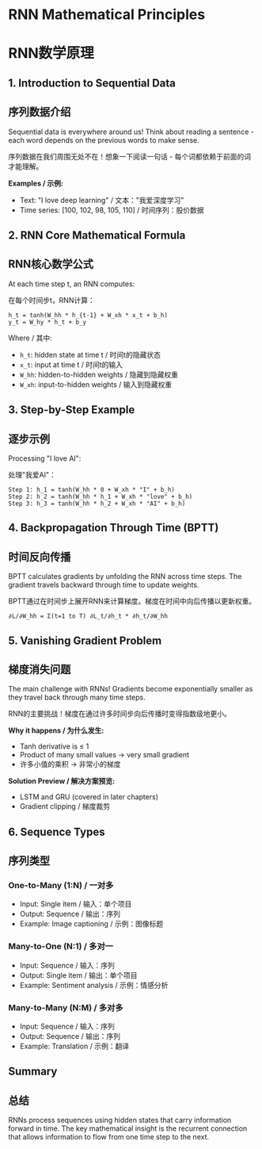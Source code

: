 # RNN Mathematical Principles
# RNN数学原理

## 1. Introduction to Sequential Data
## 序列数据介绍

Sequential data is everywhere around us! Think about reading a sentence - each word depends on the previous words to make sense.

序列数据在我们周围无处不在！想象一下阅读一句话 - 每个词都依赖于前面的词才能理解。

**Examples / 示例:**
- Text: "I love deep learning" / 文本："我爱深度学习"
- Time series: [100, 102, 98, 105, 110] / 时间序列：股价数据

## 2. RNN Core Mathematical Formula
## RNN核心数学公式

At each time step t, an RNN computes:

在每个时间步t，RNN计算：

```
h_t = tanh(W_hh * h_{t-1} + W_xh * x_t + b_h)
y_t = W_hy * h_t + b_y
```

Where / 其中:
- `h_t`: hidden state at time t / 时间t的隐藏状态
- `x_t`: input at time t / 时间t的输入
- `W_hh`: hidden-to-hidden weights / 隐藏到隐藏权重
- `W_xh`: input-to-hidden weights / 输入到隐藏权重

## 3. Step-by-Step Example
## 逐步示例

Processing "I love AI":

处理"我爱AI"：

```
Step 1: h_1 = tanh(W_hh * 0 + W_xh * "I" + b_h)
Step 2: h_2 = tanh(W_hh * h_1 + W_xh * "love" + b_h)  
Step 3: h_3 = tanh(W_hh * h_2 + W_xh * "AI" + b_h)
```

## 4. Backpropagation Through Time (BPTT)
## 时间反向传播

BPTT calculates gradients by unfolding the RNN across time steps. The gradient travels backward through time to update weights.

BPTT通过在时间步上展开RNN来计算梯度。梯度在时间中向后传播以更新权重。

```
∂L/∂W_hh = Σ(t=1 to T) ∂L_t/∂h_t * ∂h_t/∂W_hh
```

## 5. Vanishing Gradient Problem
## 梯度消失问题

The main challenge with RNNs! Gradients become exponentially smaller as they travel back through many time steps.

RNN的主要挑战！梯度在通过许多时间步向后传播时变得指数级地更小。

**Why it happens / 为什么发生:**
- Tanh derivative is ≤ 1
- Product of many small values → very small gradient
- 许多小值的乘积 → 非常小的梯度

**Solution Preview / 解决方案预览:**
- LSTM and GRU (covered in later chapters)
- Gradient clipping / 梯度裁剪

## 6. Sequence Types
## 序列类型

### One-to-Many (1:N) / 一对多
- Input: Single item / 输入：单个项目
- Output: Sequence / 输出：序列
- Example: Image captioning / 示例：图像标题

### Many-to-One (N:1) / 多对一
- Input: Sequence / 输入：序列  
- Output: Single item / 输出：单个项目
- Example: Sentiment analysis / 示例：情感分析

### Many-to-Many (N:M) / 多对多
- Input: Sequence / 输入：序列
- Output: Sequence / 输出：序列
- Example: Translation / 示例：翻译

## Summary
## 总结

RNNs process sequences using hidden states that carry information forward in time. The key mathematical insight is the recurrent connection that allows information to flow from one time step to the next. 